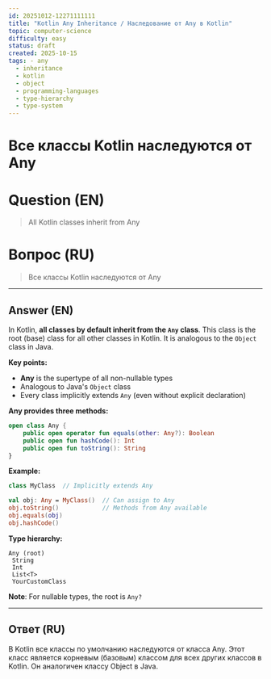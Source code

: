 ```yaml
---
id: 20251012-12271111111
title: "Kotlin Any Inheritance / Наследование от Any в Kotlin"
topic: computer-science
difficulty: easy
status: draft
created: 2025-10-15
tags: - any
  - inheritance
  - kotlin
  - object
  - programming-languages
  - type-hierarchy
  - type-system
---
```

# Все классы Kotlin наследуются от Any

# Question (EN)
> All Kotlin classes inherit from Any

# Вопрос (RU)
> Все классы Kotlin наследуются от Any

---

## Answer (EN)

In Kotlin, **all classes by default inherit from the `Any` class**. This class is the root (base) class for all other classes in Kotlin. It is analogous to the `Object` class in Java.

**Key points:**

- **Any** is the supertype of all non-nullable types
- Analogous to Java's `Object` class
- Every class implicitly extends `Any` (even without explicit declaration)

**Any provides three methods:**
```kotlin
open class Any {
    public open operator fun equals(other: Any?): Boolean
    public open fun hashCode(): Int
    public open fun toString(): String
}
```

**Example:**
```kotlin
class MyClass  // Implicitly extends Any

val obj: Any = MyClass()  // Can assign to Any
obj.toString()            // Methods from Any available
obj.equals(obj)
obj.hashCode()
```

**Type hierarchy:**
```
Any (root)
 String
 Int
 List<T>
 YourCustomClass
```

**Note**: For nullable types, the root is `Any?`

---

## Ответ (RU)

В Kotlin все классы по умолчанию наследуются от класса Any. Этот класс является корневым (базовым) классом для всех других классов в Kotlin. Он аналогичен классу Object в Java.

